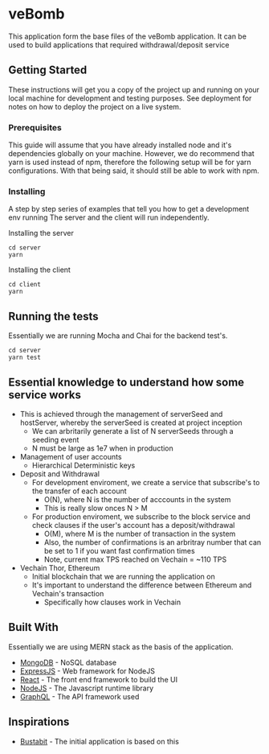 # veBomb

This application form the base files of the veBomb application. It can be used to build applications that required withdrawal/deposit service

## Getting Started

These instructions will get you a copy of the project up and running on your local machine for development and testing purposes. See deployment for notes on how to deploy the project on a live system.

### Prerequisites

This guide will assume that you have already installed node and it's dependencies globally on your machine. However, we do recommend that yarn is used instead of npm, therefore the following setup will be for yarn configurations. With that being said, it should still be able to work with npm.

### Installing

A step by step series of examples that tell you how to get a development env running
The server and the client will run independently.

Installing the server
```
cd server
yarn
```

Installing the client
```
cd client
yarn
```

## Running the tests

Essentially we are running Mocha and Chai for the backend test's.

```
cd server
yarn test
```

## Essential knowledge to understand how some service works
  * This is achieved through the management of serverSeed and hostServer, whereby the serverSeed is created at project inception
    * We can arbritarily generate a list of N serverSeeds through a seeding event
    * N must be large as 1e7 when in production
* Management of user accounts
  * Hierarchical Deterministic keys
* Deposit and Withdrawal
    * For development enviroment, we create a service that subscribe's to the transfer of each account
      * O(N), where N is the number of acccounts in the system
      * This is really slow onces N > M
    * For production enviroment, we subscribe to the block service and check clauses if the user's account has a deposit/withdrawal
      * O(M), where M is the number of transaction in the system
      * Also, the number of confirmations is an arbritray number that can be set to 1 if you want fast confirmation times
      * Note, current max TPS reached on Vechain = ~110 TPS 
* Vechain Thor, Ethereum
  * Initial blockchain that we are running the application on
  * It's important to understand the difference between Ethereum and Vechain's transaction
    * Specifically how clauses work in Vechain
   
    
## Built With
Essentially we are using MERN stack as the basis of the application. 

* [MongoDB](https://www.mongodb.com/) - NoSQL database
* [ExpressJS](https://expressjs.com/) - Web framework for NodeJS
* [React](https://reactjs.org/) - The front end framework to build the UI
* [NodeJS](https://nodejs.org/en/) - The Javascript runtime library
* [GraphQL](https://graphql.org/) - The API framework used

## Inspirations
* [Bustabit](www.bustabit.com) - The initial application is based on this
